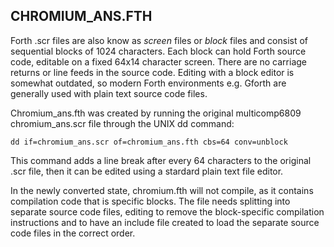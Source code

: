 ## CHROMIUM_ANS.FTH

Forth .scr files are also know as *screen* files or *block* files and consist of sequential blocks of 1024 characters. Each block can hold Forth source code, editable on a fixed 64x14 character screen. There are no carriage returns or line feeds in the source code. Editing with a block editor is somewhat outdated, so modern Forth environments e.g. Gforth are generally used with plain text source code files. 

Chromium_ans.fth was created by running the original multicomp6809 chromium_ans.scr file through the UNIX dd command:

```
dd if=chromium_ans.scr of=chromium_ans.fth cbs=64 conv=unblock
```

This command adds a line break after every 64 characters to the original .scr file, then it can be edited using a stardard plain text file editor.

In the newly converted state, chromium.fth will not compile, as it contains compilation code that is specific blocks. The file needs splitting into separate source code files, editing to remove the block-specific compilation instructions and to have an include file created to load the separate source code files in the correct order.


